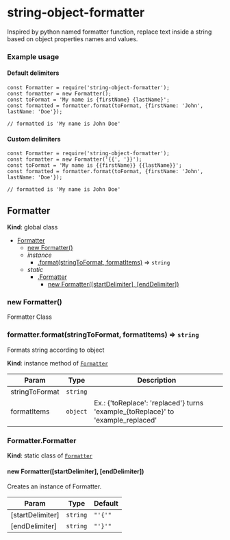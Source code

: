 # string-object-formatter

Inspired by python named formatter function, replace text inside a string based on object properties names and values.

### Example usage

#### Default delimiters

```
const Formatter = require('string-object-formatter');
const formatter = new Formatter();
const toFormat = 'My name is {firstName} {lastName}';
const formatted = formatter.format(toFormat, {firstName: 'John', lastName: 'Doe'});

// formatted is 'My name is John Doe'
```

#### Custom delimiters

```
const Formatter = require('string-object-formatter');
const formatter = new Formatter('{{', '}}');
const toFormat = 'My name is {{firstName}} {{lastName}}';
const formatted = formatter.format(toFormat, {firstName: 'John', lastName: 'Doe'});

// formatted is 'My name is John Doe'
```

<a name="Formatter"></a>

## Formatter

**Kind**: global class

- [Formatter](#Formatter)
  - [new Formatter()](#new_Formatter_new)
  - _instance_
    - [.format(stringToFormat, formatItems)](#Formatter+format) ⇒ <code>string</code>
  - _static_
    - [.Formatter](#Formatter.Formatter)
      - [new Formatter([startDelimiter], [endDelimiter])](#new_Formatter.Formatter_new)

<a name="new_Formatter_new"></a>

### new Formatter()

Formatter Class

<a name="Formatter+format"></a>

### formatter.format(stringToFormat, formatItems) ⇒ <code>string</code>

Formats string according to object

**Kind**: instance method of [<code>Formatter</code>](#Formatter)

| Param          | Type                | Description                                                                       |
| -------------- | ------------------- | --------------------------------------------------------------------------------- |
| stringToFormat | <code>string</code> |                                                                                   |
| formatItems    | <code>object</code> | Ex.: {'toReplace': 'replaced'} turns 'example\_{toReplace}' to 'example_replaced' |

<a name="Formatter.Formatter"></a>

### Formatter.Formatter

**Kind**: static class of [<code>Formatter</code>](#Formatter)  
<a name="new_Formatter.Formatter_new"></a>

#### new Formatter([startDelimiter], [endDelimiter])

Creates an instance of Formatter.

| Param            | Type                | Default                                |
| ---------------- | ------------------- | -------------------------------------- |
| [startDelimiter] | <code>string</code> | <code>&quot;&#x27;{&#x27;&quot;</code> |
| [endDelimiter]   | <code>string</code> | <code>&quot;&#x27;}&#x27;&quot;</code> |
